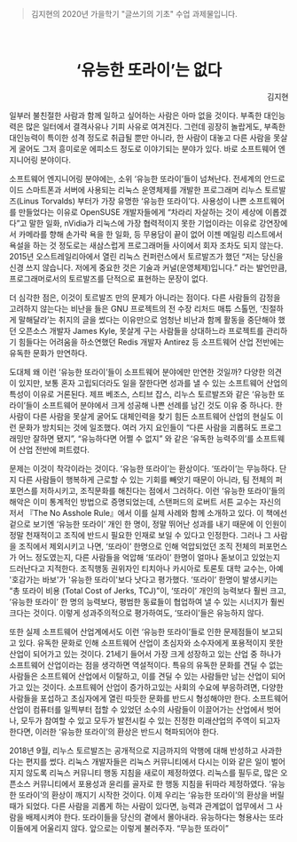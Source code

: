 > 김지현의 2020년 가을학기 "글쓰기의 기초" 수업 과제물입니다.

&nbsp;

<h1 align=center>‘유능한 또라이’는 없다</h1>
<p align=right>김지현</p>

일부러 불친절한 사람과 함께 일하고 싶어하는 사람은 아마 없을 것이다. 부족한
대인능력은 많은 일터에서 결격사유나 기피 사유로 여겨진다. 그런데 굉장히
놀랍게도, 부족한 대인능력이 특이한 성격 정도로 취급될 뿐만 아니라, 한 사람이
대놓고 다른 사람을 못살게 굴어도 그저 흥미로운 에피소드 정도로 이야기되는 분야가
있다. 바로 소프트웨어 엔지니어링 분야이다.

소프트웨어 엔지니어링 분야에는, 소위 ‘유능한 또라이’들이 넘쳐난다. 전세계의
안드로이드 스마트폰과 서버에 사용되는 리눅스 운영체제를 개발한 프로그래머 리누스
토르발즈(Linus Torvalds) 부터가 가장 유명한 ‘유능한 또라이’다. 사용성이 나쁜
소프트웨어를 만들었다는 이유로 OpenSUSE 개발자들에게 “차라리 자살하는 것이
세상에 이롭겠다”고 말한 일화, nVidia가 리눅스에 가장 협력적이지 못한 기업이라는
이유로 강연장에서 카메라를 향해 손가락 욕을 한 일화, 등 무용담이 끝이 없어 이젠
메일링 리스트에서 욕설을 하는 것 정도로는 새삼스럽게 프로그래머들 사이에서 회자
조차도 되지 않는다. 2015년 오스트레일리아에서 열린 리눅스 컨퍼런스에서
토르발즈가 했던 “저는 당신을 신경 쓰지 않습니다. 저에게 중요한 것은 기술과
커널(운영체제)입니다.” 라는 발언만큼, 프로그래머로서의 토르발즈를 단적으로
표현하는 문장이 없다.

더 심각한 점은, 이것이 토르발즈 만의 문제가 아니라는 점이다. 다른 사람들의
감정을 고려하지 않는다는 비난을 들은 GNU 프로젝트의 전 수장 리처드 매튜 스톨먼,
‘친절하게 말해달라’는 취지의 글을 썼다는 이유만으로 엄청난 비난과 함께 활동을
중단해야 했던 오픈소스 개발자 James Kyle, 못살게 구는 사람들을 상대하느라
프로젝트를 관리하기 힘들다는 어려움을 하소연했던 Redis 개발자 Antirez 등
소프트웨어 산업 전반에는 유독한 문화가 만연하다.

도대체 왜 이런 ‘유능한 또라이’들이 소프트웨어 분야에만 만연한 것일까? 다양한
의견이 있지만, 보통 혼자 고립되더라도 일을 잘한다면 성과를 낼 수 있는 소프트웨어
산업의 특성이 이유로 거론된다. 제프 베조스, 스티브 잡스, 리누스 토르발즈와 같은
‘유능한 또라이’들이 소프트웨어 분야에서 크게 성공해 나쁜 선례를 남긴 것도 이유
중 하나다. 한 사람이 다른 사람을 못살게 굴어도 대체인력을 찾기 힘든 소프트웨어
산업의 현실도 이런 문화가 방치되는 것에 일조했다. 여러 가지 요인들이 “다른
사람을 괴롭혀도 프로그래밍만 잘하면 됐지”, “유능하다면 어쩔 수 없지” 와 같은
‘유독한 능력주의’를 소프트웨어 산업 전반에 퍼트렸다.

문제는 이것이 착각이라는 것이다. ‘유능한 또라이’는 환상이다. ‘또라이’는
무능하다. 단지 다른 사람들이 행복하게 근로할 수 있는 기회를 빼앗기 때문이
아니라, 팀 전체의 퍼포먼스를 저하시키고, 조직문화를 해친다는 점에서 그러하다.
이런 ‘유능한 또라이’들의 해악은 이미 통계적인 방법으로 증명되었는데, 스탠퍼드의
로버트 서튼 교수는 자신의 저서 『The No Asshole Rule』에서 이를 실제 사례와 함께
소개하고 있다. 이 책에선 겉으로 보기엔 ‘유능한 또라이’ 개인 한 명이, 정말 뛰어난
성과를 내기 때문에 이 인원이 정말 천재적이고 조직에 반드시 필요한 인재로 보일 수
있다고 인정한다. 그러나 그 사람을 조직에서 제외시키고 나면, ‘또라이’ 한명으로
인해 억압되었던 조직 전체의 퍼포먼스가 어느 정도였는지, 다른 사람들을 억압해
‘또라이’ 한명이 얼마나 돋보이고 있었는지 드러난다고 지적한다. 조직행동 권위자인
티치아나 카시아로 토론토 대학 교수는, 아예 '호감가는 바보'가 '유능한 또라이'보다
낫다고 평가했다. ‘또라이’ 한명이 발생시키는 “총 또라이 비용 (Total Cost of
Jerks, TCJ)”이, ‘또라이’ 개인의 능력보다 훨씬 크고, ‘유능한 또라이’ 한 명의
능력보다, 평범한 동료들이 협업하여 낼 수 있는 시너지가 훨씬 크다는 것이다.
이렇게 성과주의적으로 평가하여도, ‘또라이’들은 유능하지 않다.

또한 실제 소프트웨어 산업계에서도 이런 ‘유능한 또라이’들로 인한 문제점들이
보고되고 있다. 유독한 문화로 인해 소프트웨어 산업이 초심자와 소수자에게
포용적이지 못한 산업이 되어가고 있는 것이다. 21세기 들어서 가장 크게 성장하고
있는 산업 중 하나가 소프트웨어 산업이라는 점을 생각하면 역설적이다. 특유의
유독한 문화를 견딜 수 없는 사람들은 소프트웨어 산업에서 이탈하고, 이를 견딜 수
있는 사람들만 남는 산업이 되어가고 있는 것이다. 소프트웨어 산업이 증가하고있는
사회의 수요에 부응하려면, 다양한 사람들을 포섭하고 초심자에게 열린 따듯한 문화를
반드시 형성해야만 한다. 소프트웨어 산업이 컴퓨터를 일찍부터 접할 수 있었던
소수의 사람들이 이끌어가는 산업에서 벗어나, 모두가 참여할 수 있고 모두가
발전시킬 수 있는 진정한 미래산업의 주역이 되고자 한다면, 이러한 ‘유능한
또라이’의 환상은 반드시 혁파되어야 한다.

2018년 9월, 리누스 토르발즈는 공개적으로 지금까지의 악행에 대해 반성하고
사과한다는 편지를 썼다. 리눅스 개발자들은 리눅스 커뮤니티에서 다시는 이와 같은
일이 벌어지지 않도록 리눅스 커뮤니티 행동 지침을 새로이 제정하였다. 리눅스를
필두로, 많은 오픈소스 커뮤니티에서 포용성과 윤리를 골자로 한 행동 지침을 뒤따라
제정하였다. ‘유능한 또라이’의 환상이 깨지기 시작한 것이다. 이제 우리는 ‘유능한
또라이’의 환상을 버릴 때가 되었다. 다른 사람을 괴롭게 하는 사람이 있다면, 능력과
관계없이 업무에서 그 사람을 배제시켜야 한다. 또라이들을 당신의 곁에서 몰아내라.
유능하다는 형용사는 또라이들에게 어울리지 않다. 앞으로는 이렇게 불러주자.
“무능한 또라이”
